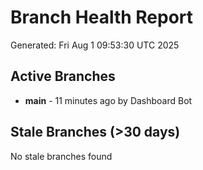 # Branch Health Report
Generated: Fri Aug  1 09:53:30 UTC 2025

## Active Branches
- **main** - 11 minutes ago by Dashboard Bot

## Stale Branches (>30 days)
No stale branches found
